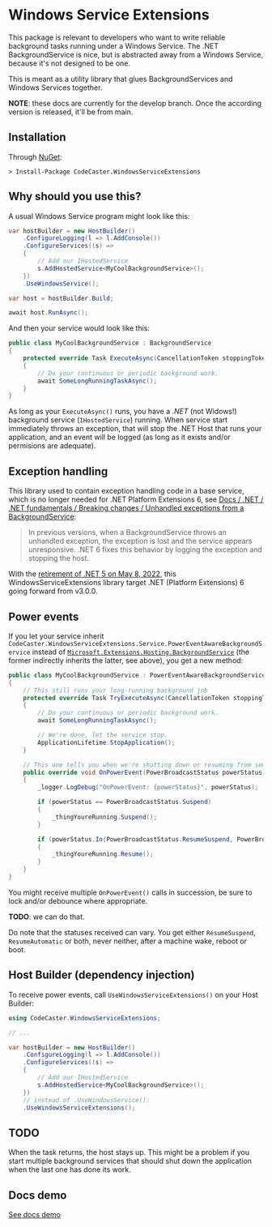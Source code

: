 ﻿# Windows Service Extensions
This package is relevant to developers who want to write reliable background tasks running under a Windows Service. The .NET BackgroundService is nice, but is abstracted away from a Windows Service, because it's not designed to be one.

This is meant as a utility library that glues BackgroundServices and Windows Services together.

**NOTE**: these docs are currently for the develop branch. Once the according version is released, it'll be from main.

## Installation
Through [NuGet](https://www.nuget.org/packages/CodeCaster.WindowsServiceExtensions/):

    > Install-Package CodeCaster.WindowsServiceExtensions

## Why should you use this?
A usual Windows Service program might look like this:

```C#
var hostBuilder = new HostBuilder()
    .ConfigureLogging(l => l.AddConsole())
    .ConfigureServices((s) =>
    {
        // Add our IHostedService
        s.AddHostedService<MyCoolBackgroundService>();
    })
    .UseWindowsService();

var host = hostBuilder.Build;

await host.RunAsync();
```

And then your service would look like this:

```C#
public class MyCoolBackgroundService : BackgroundService
{
    protected override Task ExecuteAsync(CancellationToken stoppingToken)
    {
        // Do your continuous or periodic background work.
        await SomeLongRunningTaskAsync();
    }
}
```

As long as your `ExecuteAsync()` runs, you have a _.NET_ (not Widows!) background service (`IHostedService`) running. When service start immediately throws an exception, that will stop the .NET Host that runs your application, and an event will be logged (as long as it exists and/or permisions are adequate).

## Exception handling
This library used to contain exception handling code in a base service, which is no longer needed for .NET Platform Extensions 6, see [Docs / .NET / .NET fundamentals / Breaking changes / Unhandled exceptions from a BackgroundService](https://docs.microsoft.com/en-us/dotnet/core/compatibility/core-libraries/6.0/hosting-exception-handling):

> In previous versions, when a BackgroundService throws an unhandled exception, the exception is lost and the service appears unresponsive. .NET 6 fixes this behavior by logging the exception and stopping the host.

With the [retirement of .NET 5 on May 8, 2022](https://docs.microsoft.com/en-us/lifecycle/products/microsoft-net-and-net-core), this WindowsServiceExtensions library target .NET (Platform Extensions) 6 going forward from v3.0.0.

## Power events
If you let your service inherit `CodeCaster.WindowsServiceExtensions.Service.PowerEventAwareBackgroundService` instead of [`Microsoft.Extensions.Hosting.BackgroundService`](https://docs.microsoft.com/en-us/dotnet/api/microsoft.extensions.hosting.backgroundservice?view=dotnet-plat-ext-5.0) (the former indirectly inherits the latter, see above), you get a new method:

```C#
public class MyCoolBackgroundService : PowerEventAwareBackgroundService
{
    // This still runs your long-running background job
    protected override Task TryExecuteAsync(CancellationToken stoppingToken)
    {
        // Do your continuous or periodic background work.
        await SomeLongRunningTaskAsync();

        // We're done, let the service stop.
        ApplicationLifetime.StopApplication();
    }

    // This one tells you when we're shutting down or resuming from semi-hibernation
    public override void OnPowerEvent(PowerBroadcastStatus powerStatus)
    {
        _logger.LogDebug("OnPowerEvent: {powerStatus}", powerStatus);

        if (powerStatus == PowerBroadcastStatus.Suspend)
        {
            _thingYoureRunning.Suspend();
        }

        if (powerStatus.In(PowerBroadcastStatus.ResumeSuspend, PowerBroadcastStatus.ResumeAutomatic))
        {
            _thingYoureRunning.Resume();
        }
    }
}
```

You might receive multiple `OnPowerEvent()` calls in succession, be sure to lock and/or debounce where appropriate.

**TODO**: we can do that.

Do note that the statuses received can vary. You get either `ResumeSuspend`, `ResumeAutomatic` or both, never neither, after a machine wake, reboot or boot.


## Host Builder (dependency injection)
To receive power events, call `UseWindowsServiceExtensions()` on your Host Builder:

```C#
using CodeCaster.WindowsServiceExtensions;

// ...

var hostBuilder = new HostBuilder()
    .ConfigureLogging(l => l.AddConsole())
    .ConfigureServices((s) =>
    {
        // Add our IHostedService
        s.AddHostedService<MyCoolBackgroundService>();
    })
    // instead of .UseWindowsService():    
    .UseWindowsServiceExtensions();
```


## TODO
When the task returns, the host stays up. This might be a problem if you start multiple background services that should shut down the application when the last one has done its work.

## Docs demo

[See docs demo](demo)
